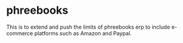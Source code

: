 # phreebooks
This is to extend and push the limits of phreebooks erp to include e-commerce platforms such as Amazon and Paypal.
